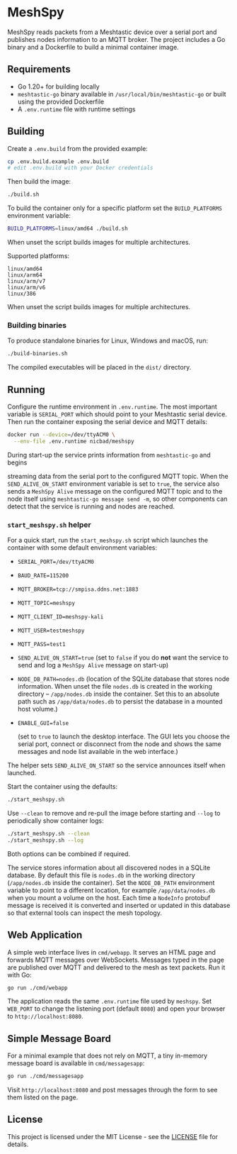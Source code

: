 # MeshSpy

MeshSpy reads packets from a Meshtastic device over a serial port and publishes
nodes information to an MQTT broker. The project includes a Go binary and a
Dockerfile to build a minimal container image.

## Requirements

- Go 1.20+ for building locally
- `meshtastic-go` binary available in `/usr/local/bin/meshtastic-go` or built
  using the provided Dockerfile
- A `.env.runtime` file with runtime settings

## Building

Create a `.env.build` from the provided example:

```bash
cp .env.build.example .env.build
# edit .env.build with your Docker credentials
```

Then build the image:

```bash
./build.sh
```

To build the container only for a specific platform set the `BUILD_PLATFORMS`
environment variable:

```bash
BUILD_PLATFORMS=linux/amd64 ./build.sh
```

When unset the script builds images for multiple architectures.

Supported platforms:

```
linux/amd64
linux/arm64
linux/arm/v7
linux/arm/v6
linux/386
```
When unset the script builds images for multiple architectures.

### Building binaries

To produce standalone binaries for Linux, Windows and macOS, run:

```bash
./build-binaries.sh
```

The compiled executables will be placed in the `dist/` directory.


## Running

Configure the runtime environment in `.env.runtime`. The most important
variable is `SERIAL_PORT` which should point to your Meshtastic serial device.
Then run the container exposing the serial device and MQTT details:

```bash
docker run --device=/dev/ttyACM0 \
  --env-file .env.runtime nicbad/meshspy
```

During start-up the service prints information from `meshtastic-go` and begins

streaming data from the serial port to the configured MQTT topic. When the
`SEND_ALIVE_ON_START` environment variable is set to `true`, the service also
sends a `MeshSpy Alive` message on the configured MQTT topic and to the node
itself using `meshtastic-go message send -m`, so other components can detect that
the service is running and nodes are reached.


### `start_meshspy.sh` helper

For a quick start, run the `start_meshspy.sh` script which launches the
container with some default environment variables:

- `SERIAL_PORT=/dev/ttyACM0`
- `BAUD_RATE=115200`
- `MQTT_BROKER=tcp://smpisa.ddns.net:1883`
- `MQTT_TOPIC=meshspy`
- `MQTT_CLIENT_ID=meshspy-kali`
- `MQTT_USER=testmeshspy`
- `MQTT_PASS=test1`
- `SEND_ALIVE_ON_START=true`
  (set to `false` if you do **not** want the service to send and log a `MeshSpy Alive`
  message on start-up)
- `NODE_DB_PATH=nodes.db`
  (location of the SQLite database that stores node information. When unset the
  file `nodes.db` is created in the working directory &ndash; `/app/nodes.db`
  inside the container. Set this to an absolute path such as
`/app/data/nodes.db` to persist the database in a mounted host volume.)
- `ENABLE_GUI=false`

  (set to `true` to launch the desktop interface. The GUI lets you choose
  the serial port, connect or disconnect from the node and shows the same
  messages and node list available in the web interface.)

The helper sets `SEND_ALIVE_ON_START` so the service announces itself when launched.

Start the container using the defaults:

```bash
./start_meshspy.sh
```

Use `--clean` to remove and re-pull the image before starting and `--log` to
periodically show container logs:

```bash
./start_meshspy.sh --clean
./start_meshspy.sh --log
```

Both options can be combined if required.

The service stores information about all discovered nodes in a SQLite database.
By default this file is `nodes.db` in the working directory (`/app/nodes.db`
inside the container). Set the `NODE_DB_PATH` environment variable to point to a
different location, for example `/app/data/nodes.db` when you mount a volume on
the host. Each time a
`NodeInfo` protobuf message is received it is converted and inserted or updated
in this database so that external tools can inspect the mesh topology.

## Web Application

A simple web interface lives in `cmd/webapp`. It serves an HTML page and
forwards MQTT messages over WebSockets. Messages typed in the page are
published over MQTT and delivered to the mesh as text packets. Run it with Go:

```bash
go run ./cmd/webapp
```

The application reads the same `.env.runtime` file used by `meshspy`. Set
`WEB_PORT` to change the listening port (default `8080`) and open your browser
to `http://localhost:8080`.

## Simple Message Board

For a minimal example that does not rely on MQTT, a tiny in-memory
message board is available in `cmd/messagesapp`:

```bash
go run ./cmd/messagesapp
```

Visit `http://localhost:8080` and post messages through the form to see
them listed on the page.

## License

This project is licensed under the MIT License - see the [LICENSE](LICENSE) file for details.